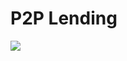 # P2P Lending
<img src="https://firebasestorage.googleapis.com/v0/b/hinh-6eaf7.appspot.com/o/p2p.png?alt=media&token=ed360403-13f6-48f8-96b4-639896c58efa">
